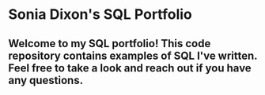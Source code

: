 # Sonia Dixon's SQL Portfolio 

## Welcome to my SQL portfolio! This code repository contains examples of SQL I've written. Feel free to take a look and reach out if you have any questions.
